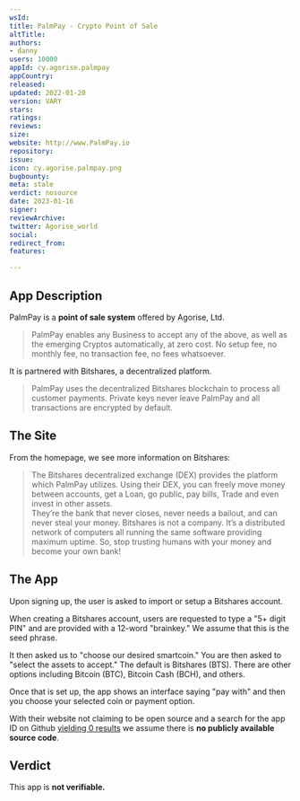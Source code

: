 ```yaml
---
wsId: 
title: PalmPay - Crypto Point of Sale
altTitle: 
authors:
- danny
users: 10000
appId: cy.agorise.palmpay
appCountry: 
released: 
updated: 2022-01-20
version: VARY
stars: 
ratings: 
reviews: 
size: 
website: http://www.PalmPay.io
repository: 
issue: 
icon: cy.agorise.palmpay.png
bugbounty: 
meta: stale
verdict: nosource
date: 2023-01-16
signer: 
reviewArchive: 
twitter: Agorise_world
social: 
redirect_from: 
features: 

---
```


## App Description

PalmPay is a **point of sale system** offered by Agorise, Ltd.

> PalmPay enables any Business to accept any of the above, as well as the emerging Cryptos automatically, at zero cost. No setup fee, no monthly fee, no transaction fee, no fees whatsoever.

It is partnered with Bitshares, a decentralized platform.

> PalmPay uses the decentralized Bitshares blockchain to process all customer payments. Private keys never leave PalmPay and all transactions are encrypted by default. 


## The Site

From the homepage, we see more information on Bitshares:

> The Bitshares decentralized exchange (DEX) provides the platform which PalmPay utilizes. Using their DEX, you can freely move money between accounts, get a Loan, go public, pay bills, Trade and even invest in other assets. <br>
They’re the bank that never closes, never needs a bailout, and can never steal your money. Bitshares is not a company. It’s a distributed network of computers all running the same software providing maximum uptime. So, stop trusting humans with your money and become your own bank!

## The App

Upon signing up, the user is asked to import or setup a Bitshares account.

When creating a Bitshares account, users are requested to type a "5+ digit PIN" and are provided with a 12-word "brainkey." We assume that this is the seed phrase.

It then asked us to "choose our desired smartcoin." You are then asked to "select the assets to accept." The default is Bitshares (BTS). There are other options including Bitcoin (BTC), Bitcoin Cash (BCH), and others.

Once that is set up, the app shows an interface saying "pay with" and then you choose your selected coin or payment option.

With their website not claiming to be open source and a search for the app ID on Github [yielding 0 results](https://github.com/search?q=cy.agorise.palmpay) we assume there is **no publicly available source code**.

## Verdict

This app is **not verifiable.**
